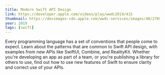 ```yaml
---
title: Modern Swift API Design
link: https://developer.apple.com/videos/play/wwdc2019/415
thumbnail: https://devimages-cdn.apple.com/wwdc-services/images/48/2769/2769_wide_250x141_2x.jpg
year: 2019
tags: [swift]
---
```


Every programming language has a set of conventions that people come to expect. Learn about the patterns that are common to Swift API design, with examples from new APIs like SwiftUI, Combine, and RealityKit. Whether you're developing an app as part of a team, or you're publishing a library for others to use, find out how to use new features of Swift to ensure clarity and correct use of your APIs.

